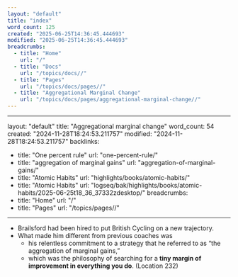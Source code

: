 ```yaml
---
layout: "default"
title: "index"
word_count: 125
created: "2025-06-25T14:36:45.444693"
modified: "2025-06-25T14:36:45.444693"
breadcrumbs:
  - title: "Home"
    url: "/"
  - title: "Docs"
    url: "/topics/docs//"
  - title: "Pages"
    url: "/topics/docs/pages//"
  - title: "Aggregational Marginal Change"
    url: "/topics/docs/pages/aggregational-marginal-change//"
---
```

---
layout: "default"
title: "Aggregational marginal change"
word_count: 54
created: "2024-11-28T18:24:53.211757"
modified: "2024-11-28T18:24:53.211757"
backlinks:
  - title: "One percent rule"
    url: "one-percent-rule/"
  - title: "aggregation of marginal gains"
    url: "aggregation-of-marginal-gains/"
  - title: "Atomic Habits"
    url: "highlights/books/atomic-habits/"
  - title: "Atomic Habits"
    url: "logseq/bak/highlights/books/atomic-habits/2025-06-25t18_36_37332zdesktop/"
breadcrumbs:
  - title: "Home"
    url: "/"
  - title: "Pages"
    url: "/topics/pages//"
---
- Brailsford had been hired to put British Cycling on a new trajectory.
- What made him different from previous coaches was
	- his relentless commitment to a strategy that he referred to as “the aggregation of marginal gains,”
	- which was the philosophy of searching for a **tiny margin of improvement in everything you do**. (Location 232)